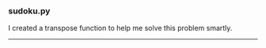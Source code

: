<h3>sudoku.py</h3>
<p>I created a transpose function to help me solve this problem smartly.</p>
<hr>
